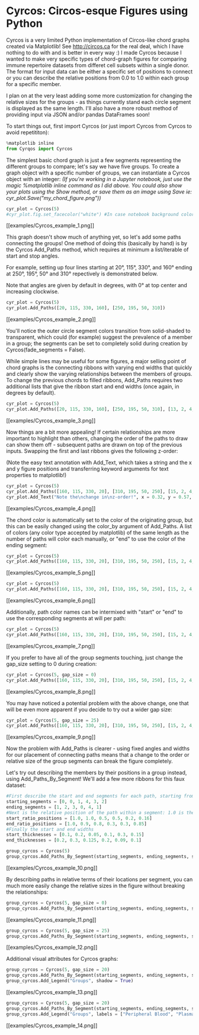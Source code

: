 
# Cyrcos: Circos-esque Figures using Python

Cyrcos is a very limited Python implementation of Circos-like chord graphs created via Matplotlib! See http://circos.ca for the real deal, which I have nothing to do with and is better in every way :) I made Cyrcos because I wanted to make very specific types of chord-graph figures for comparing immune repertoire datasets from differet cell subsets within a single donor. The format for input data can be either a specific set of positions to connect or you can describe the relative positions from 0.0 to 1.0 within each group for a specific member.

I plan on at the very least adding some more customization for changing the relative sizes for the groups - as things currently stand each circle segment is displayed as the same length. I'll also have a more robust method of providing input via JSON and/or pandas DataFrames soon!

To start things out, first import Cyrcos (or just import Cyrcos from Cyrcos to avoid repetititon):


```python
%matplotlib inline
from Cyrqos import Cyrcos
```

The simplest basic chord graph is just a few segments representing the different groups to compare; let's say we have five groups.
To create a graph object with a specific number of groups, we can instantiate a Cyrcos object with an integer:
<i>(If you're working in a Jupyter notebook, just use the magic %matplotlib inline command as I did above. You could also show your plots using the Show method, or save them as an image using Save ie: cyr_plot.Save("my_chord_figure.png"))</i>


```python
cyr_plot = Cyrcos(5)
#cyr_plot.fig.set_facecolor("white") #In case notebook background color makes the graph hard to see
```


[[examples/Cyrcos_example_1.png]]


This graph doesn't show much of anything yet, so let's add some paths connecting the groups!
One method of doing this (basically by hand) is by the Cyrcos Add_Paths method, which requires at minimum a list/iterable of start and stop angles.

For example, setting up four lines starting at 20°, 115°, 330°, and 160° ending at 250°, 195°, 50° and 310° repectively is demonstrated below.

Note that angles are given by default in degrees, with 0° at top center and increasing clockwise.


```python
cyr_plot = Cyrcos(5)
cyr_plot.Add_Paths([20, 115, 330, 160], [250, 195, 50, 310])
```


[[examples/Cyrcos_example_2.png]]


You'll notice the outer circle segment colors transition from solid-shaded to transparent, which could (for example) suggest the prevalence of a member in a group; the segments can be set to completely solid during creation by Cyrcos(fade_segments = False).

While simple lines may be useful for some figures, a major selling point of chord graphs is the connecting ribbons with varying end widths that quickly and clearly show the varying relationships between the members of groups. To change the previous chords to filled ribbons, Add_Paths requires two additional lists that give the ribbon start and end widths (once again, in degrees by default).


```python
cyr_plot = Cyrcos(5)
cyr_plot.Add_Paths([20, 115, 330, 160], [250, 195, 50, 310], [13, 2, 4, 15], [5, 8, 0.2, 28])
```


[[examples/Cyrcos_example_3.png]]


Now things are a bit more appealing! If certain relationships are more important to highlight than others, changing the order of the paths to draw can show them off - subsequent paths are drawn on top of the previous inputs. Swapping the first and last ribbons gives the following z-order:

(Note the easy text annotation with Add_Text, which takes a string and the x and y figure positions and transferring keyword arguments for text properties to matplotlib!)


```python
cyr_plot = Cyrcos(5)
cyr_plot.Add_Paths([160, 115, 330, 20], [310, 195, 50, 250], [15, 2, 4, 13], [28, 8, 0.2, 5])
cyr_plot.Add_Text("Note the\nchange in\nz-order!", x = 0.32, y = 0.57, color = "white")
```


[[examples/Cyrcos_example_4.png]]


The chord color is automatically set to the color of the originating group, but this can be easily changed using the color_by argument of Add_Paths. A list of colors (any color type accepted by matplotlib) of the same length as the number of paths will color each manually, or "end" to use the color of the ending segment:


```python
cyr_plot = Cyrcos(5)
cyr_plot.Add_Paths([160, 115, 330, 20], [310, 195, 50, 250], [15, 2, 4, 13], [28, 8, 0.2, 5], color_by = "end")
```


[[examples/Cyrcos_example_5.png]]



```python
cyr_plot = Cyrcos(5)
cyr_plot.Add_Paths([160, 115, 330, 20], [310, 195, 50, 250], [15, 2, 4, 13], [28, 8, 0.2, 5], color_by = ["black", "black", "red", "teal"])
```


[[examples/Cyrcos_example_6.png]]


Additionally, path color names can be intermixed with "start" or "end" to use the corresponding segments at will per path:


```python
cyr_plot = Cyrcos(5)
cyr_plot.Add_Paths([160, 115, 330, 20], [310, 195, 50, 250], [15, 2, 4, 13], [28, 8, 0.2, 5], color_by = ["black", "start", "yellow", "end"])
```


[[examples/Cyrcos_example_7.png]]


If you prefer to have all of the group segments touching, just change the gap_size setting to 0 during creation:


```python
cyr_plot = Cyrcos(5, gap_size = 0)
cyr_plot.Add_Paths([160, 115, 330, 20], [310, 195, 50, 250], [15, 2, 4, 13], [28, 8, 0.2, 5])
```


[[examples/Cyrcos_example_8.png]]


You may have noticed a potential problem with the above change, one that will be even more apparent if you decide to try out a wider gap size:


```python
cyr_plot = Cyrcos(5, gap_size = 25)
cyr_plot.Add_Paths([160, 115, 330, 20], [310, 195, 50, 250], [15, 2, 4, 13], [28, 8, 0.2, 5])
```


[[examples/Cyrcos_example_9.png]]


Now the problem with Add_Paths is clearer - using fixed angles and widths for our placement of connecting paths means that a change to the order or relative size of the group segments can break the figure completely.


Let's try out describing the members by their positions in a group instead, using Add_Paths_By_Segment! We'll add a few more ribbons for this faux dataset:


```python
#First describe the start and end segments for each path, starting from 0
starting_segments = [0, 0, 1, 4, 3, 2]
ending_segments = [1, 2, 3, 0, 4, 1]
#Next is the relative position of the path within a segment: 1.0 is the start of the segment, and 0.0 is the end
start_ratio_positions = [1.0, 1.0, 0.5, 0.5, 0.2, 0.16]
end_ratio_positions = [1.0, 0.9, 0.8, 0.3, 0.3, 0.85]
#Finally the start and end widths 
start_thicknesses = [0.1, 0.2, 0.05, 0.1, 0.3, 0.15]
end_thicknesses = [0.2, 0.3, 0.125, 0.2, 0.09, 0.1]

group_cyrcos = Cyrcos(5)
group_cyrcos.Add_Paths_By_Segment(starting_segments, ending_segments, start_ratio_positions, end_ratio_positions, start_thicknesses, end_thicknesses)
```


[[examples/Cyrcos_example_10.png]]


By describing paths in relative terms of their locations per segment, you can much more easily change the relative sizes in the figure without breaking the relationships:


```python
group_cyrcos = Cyrcos(5, gap_size = 0)
group_cyrcos.Add_Paths_By_Segment(starting_segments, ending_segments, start_ratio_positions, end_ratio_positions, start_thicknesses, end_thicknesses)
```


[[examples/Cyrcos_example_11.png]]



```python
group_cyrcos = Cyrcos(5, gap_size = 25)
group_cyrcos.Add_Paths_By_Segment(starting_segments, ending_segments, start_ratio_positions, end_ratio_positions, start_thicknesses, end_thicknesses)
```


[[examples/Cyrcos_example_12.png]]


Additional visual attributes for Cyrcos graphs:


```python
group_cyrcos = Cyrcos(5, gap_size = 20)
group_cyrcos.Add_Paths_By_Segment(starting_segments, ending_segments, start_ratio_positions, end_ratio_positions, start_thicknesses, end_thicknesses)
group_cyrcos.Add_Legend("Groups", shadow = True)
```


[[examples/Cyrcos_example_13.png]]



```python
group_cyrcos = Cyrcos(5, gap_size = 20)
group_cyrcos.Add_Paths_By_Segment(starting_segments, ending_segments, start_ratio_positions, end_ratio_positions, start_thicknesses, end_thicknesses)
group_cyrcos.Add_Legend("Groups", labels = ["Peripheral Blood", "Plasmablasts", "Memory B Cells", "Bone Marrow", "Plasma Cells"], shadow = True)
```


[[examples/Cyrcos_example_14.png]]

